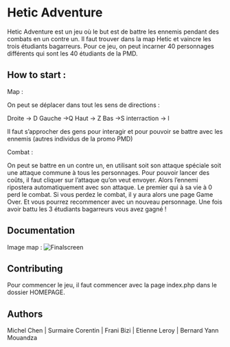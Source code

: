 
# Hetic Adventure
Hetic Adventure est un jeu où le but est de battre les ennemis pendant des combats en un contre un. Il faut trouver dans la map Hetic et vaincre les trois étudiants bagarreurs. Pour ce jeu, on peut incarner 40 personnages différents qui sont les 40 étudiants de la PMD.

## How to start :

Map :

On peut se déplacer dans tout les sens de directions : 

Droite → D
Gauche →Q
Haut → Z
Bas →S
interraction → l

Il faut s’approcher des gens pour interagir et pour pouvoir se battre avec les ennemis (autres individus de la promo PMD)


Combat :

On peut se battre en un contre un, en utilisant soit son attaque spéciale soit une attaque commune à tous les personnages. Pour pouvoir lancer des coûts, il faut cliquer sur l’attaque qu’on veut envoyer. Alors l’ennemi ripostera automatiquement avec son attaque. Le premier qui à sa vie à 0 perd le combat. Si vous perdez le combat, il y aura alors une page Game Over. Et vous pourrez recommencer avec un nouveau personnage. Une fois avoir battu les 3 étudiants bagarreurs vous avez gagné !

## Documentation

Image map : ![Finalscreen](https://user-images.githubusercontent.com/94170725/168302308-5c1e6a1a-c0d4-4855-aa7a-fbd406b8c380.png)



## Contributing


Pour commencer le jeu, il faut commencer avec la page index.php dans le dossier HOMEPAGE.

## Authors

Michel Chen | Surmaire Corentin | Frani Bizi | Etienne Leroy | Bernard Yann Mouandza



